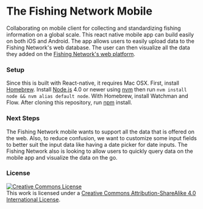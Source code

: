 # The Fishing Network Mobile
Collaborating on mobile client for collecting and standardizing fishing information on a global scale.
This react native mobile app can build easily on both iOS and Android. The app allows users to easily upload data to the Fishing Network's web database. The user can then visualize all the data they added on the <a rel="license" href="https://github.com/msalicefredine/the-fishing-network">Fishing Network's web platform</a>.

### Setup 
Since this is built with React-native, it requires Mac OSX.
First, install <a rel="license" href="http://brew.sh/">Homebrew</a>. Install <a rel="license" href="https://nodejs.org/en/">Node.js</a> 4.0 or newer using <a rel="license" href="https://github.com/creationix/nvm#installation">nvm</a> then run ``` nvm install node && nvm alias default node ```. With Homebrew, install Watchman and Flow. After cloning this repository, run <a rel="license" href="https://docs.npmjs.com/">npm</a> install.

### Next Steps
The Fishing Network mobile wants to support all the data that is offered on the web. Also, to reduce confusion, we want to customize some input fields to better suit the input data like having a date picker for date inputs. The Fishing Network also is looking to allow users to quickly query data on the mobile app and visualize the data on the go.

### License

<a rel="license" href="http://creativecommons.org/licenses/by-sa/4.0/"><img alt="Creative Commons License" style="border-width:0" src="https://i.creativecommons.org/l/by-sa/4.0/80x15.png" /></a><br />This work is licensed under a <a rel="license" href="http://creativecommons.org/licenses/by-sa/4.0/">Creative Commons Attribution-ShareAlike 4.0 International License</a>.